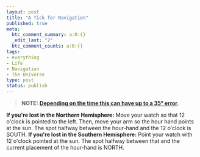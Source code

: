 ```yaml
---
layout: post
title: "A Tick for Navigation"
published: true
meta:
  btc_comment_summary: a:0:{}
  _edit_last: "2"
  btc_comment_counts: a:0:{}
tags:
- everything
- Life
- Navigation
- The Universe
type: post
status: publish
---
```

> **NOTE:** [**Depending on the time this can have up to a 35° error**](http://wildwoodsurvival.com/survival/navigation/rbsolarnav/index.html).

**If you're lost in the Northern Hemisphere:** Move your watch so that 12 o'clock is pointed to the left. Then, move your arm so the hour hand points at the sun. The spot halfway between the hour-hand and the 12 o'clock is SOUTH. **If you're lost in the Southern Hemisphere:** Point your watch with 12 o'clock pointed at the sun. The spot halfway between that and the current placement of the hour-hand is NORTH.
